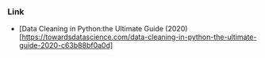 ### Link
- [Data Cleaning in Python:the Ultimate Guide (2020)[https://towardsdatascience.com/data-cleaning-in-python-the-ultimate-guide-2020-c63b88bf0a0d]